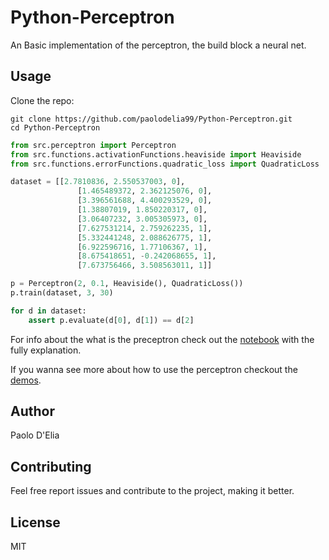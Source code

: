 # Python-Perceptron

An Basic implementation of the perceptron, the build block a neural net.

## Usage

Clone the repo:

    git clone https://github.com/paolodelia99/Python-Perceptron.git
    cd Python-Perceptron
    
```python
from src.perceptron import Perceptron
from src.functions.activationFunctions.heaviside import Heaviside
from src.functions.errorFunctions.quadratic_loss import QuadraticLoss

dataset = [[2.7810836, 2.550537003, 0],
               [1.465489372, 2.362125076, 0],
               [3.396561688, 4.400293529, 0],
               [1.38807019, 1.850220317, 0],
               [3.06407232, 3.005305973, 0],
               [7.627531214, 2.759262235, 1],
               [5.332441248, 2.088626775, 1],
               [6.922596716, 1.77106367, 1],
               [8.675418651, -0.242068655, 1],
               [7.673756466, 3.508563011, 1]]

p = Perceptron(2, 0.1, Heaviside(), QuadraticLoss())
p.train(dataset, 3, 30)

for d in dataset:
    assert p.evaluate(d[0], d[1]) == d[2]

```

For info about the what is the preceptron check out the [notebook](./demo/What_is_a_perceptron.ipynb) with the fully explanation.

If you wanna see more about how to use the perceptron checkout the [demos](./demo).

## Author

Paolo D'Elia

## Contributing

Feel free report issues and contribute to the project, making it better.

## License 

MIT
